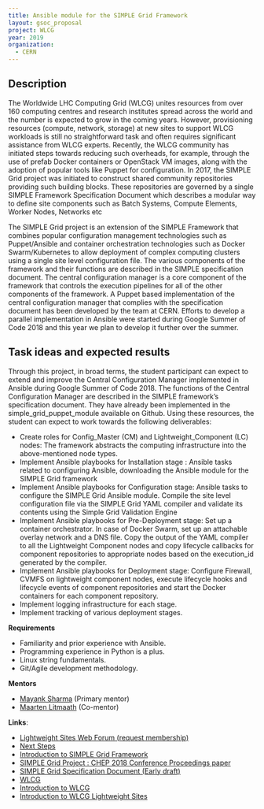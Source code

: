 ```yaml
---
title: Ansible module for the SIMPLE Grid Framework
layout: gsoc_proposal
project: WLCG
year: 2019
organization:
  - CERN
---
```


## Description

The Worldwide LHC Computing Grid (WLCG) unites resources from over 160 computing centres and research institutes spread across the world and the number is expected to grow in the coming years. However, provisioning resources (compute, network, storage) at new sites to support WLCG workloads is still no straightforward task and often requires significant assistance from WLCG experts. Recently, the WLCG community has initiated steps towards reducing such overheads, for example, through the use of prefab Docker containers or OpenStack VM images, along with the adoption of popular tools like Puppet for configuration. In 2017, the SIMPLE Grid project was initiated to construct shared community repositories providing such building blocks. These repositories are governed by a single SIMPLE Framework Specification Document which describes a modular way to define site components such as Batch Systems, Compute Elements, Worker Nodes, Networks etc

The SIMPLE Grid project is an extension of the SIMPLE Framework that combines popular configuration management technologies such as Puppet/Ansible and container orchestration technologies such as Docker Swarm/Kubernetes to allow deployment of complex computing clusters using a single site level configuration file. The various components of the framework and their functions are described in the SIMPLE specification document. The central configuration manager is a core component of the framework that controls the execution pipelines for all of the other components of the framework. A Puppet based implementation of the central configuration manager that complies with the specification document has been developed by the team at CERN. Efforts to develop a parallel implementation in Ansible were started during Google Summer of Code 2018 and this year we plan to develop it further over the summer.
 



## Task ideas and expected results

Through this project, in broad terms, the student participant can expect to extend and improve the Central Configuration Manager implemented in Ansible during Google Summer of Code 2018. 
The functions of the Central Configuration Manager are described in the SIMPLE framework’s specification document. They have already been implemented in the simple_grid_puppet_module available on Github. Using these resources, the student can expect to work towards the following deliverables:

* Create roles for Config_Master (CM) and Lightweight_Component (LC) nodes: The framework abstracts the computing infrastructure into the above-mentioned node types. 
* Implement Ansible playbooks for Installation stage : Ansible tasks related to configuring Ansible, downloading the Ansible module for the SIMPLE Grid framework
* Implement Ansible playbooks for Configuration stage: Ansible tasks to configure the SIMPLE Grid Ansible module. Compile the site level configuration file via the SIMPLE Grid YAML compiler and validate its contents using the Simple Grid Validation Engine
* Implement Ansible playbooks for Pre-Deployment stage: Set up a container orchestrator. In case of Docker Swarm, set up an attachable overlay network and a DNS file. Copy the output of the YAML compiler to all the Lightweight Component nodes and copy lifecycle callbacks for component repositories to appropriate nodes based on the execution_id generated by the compiler.
* Implement Ansible playbooks for Deployment stage: Configure Firewall, CVMFS on lightweight component nodes, execute lifecycle hooks and lifecycle events of component repositories and start the Docker containers for each component repository.
* Implement logging infrastructure for each stage.
* Implement tracking of various deployment stages.



**Requirements**

* Familiarity and prior experience with Ansible.
* Programming experience in Python is a plus.
* Linux string fundamentals.
* Git/Agile development methodology.



**Mentors**
* [Mayank Sharma](mailto:mayank.sharma@cern.ch?subject=GSoC-LWSite) (Primary mentor)
* [Maarten Litmaath](mailto:maarten.litmaath@cern.ch?subject=GSoC-LWSite) (Co-mentor)



**Links**:
* [Lightweight Sites Web Forum (request membership)](https://groups.google.com/forum/#!forum/wlcg-lightweight-sites)
* [Next Steps](https://groups.google.com/forum/#!category-topic/wlcg-lightweight-sites/gsoc/T5OtDT-W79c)
* [Introduction to SIMPLE Grid Framework](https://speakerdeck.com/maany/the-simple-framework-deploy-complex-clusters-with-ease)
* [SIMPLE Grid Project  : CHEP 2018 Conference Proceedings paper](https://cernbox.cern.ch/index.php/s/OCqVQ55Q3bjzs7x)
* [SIMPLE Grid Specification Document (Early draft)](https://docs.google.com/document/d/1yp_96UXcwNO49cktnHtT61iNmTO0RgrSQukuNYqACpM/edit#heading=h.3etse5r12l7p)
* [WLCG](http://wlcg.web.cern.ch/)
* [Introduction to WLCG](http://litmaath.web.cern.ch/litmaath/grids-intro/WLCG-intro-2020-v1.pdf)
* [Introduction to WLCG Lightweight Sites](https://indico.jinr.ru/event/151/contributions/827/)

